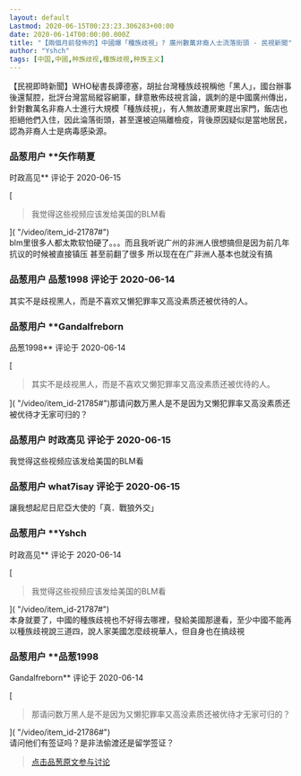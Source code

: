 ```yaml
---
layout: default
Lastmod: 2020-06-15T00:23:23.306283+00:00
date: 2020-06-14T00:00:00.000Z
title: "【兩個月前發佈的】中國爆「種族歧視」? 廣州數萬非裔人士流落街頭 - 民視新聞"
author: "Yshch"
tags: [中国,中國,种族歧视,種族歧視,种族主义]
---
```


【民視即時新聞】WHO秘書長譚德塞，胡扯台灣種族歧視稱他「黑人」，國台辦事後還幫腔，批評台灣當局縱容網軍，肆意散佈歧視言論，諷刺的是中國廣州傳出，針對數萬名非裔人士進行大規模「種族歧視」，有人無故遭房東趕出家門，飯店也拒絕他們入住，因此淪落街頭，甚至還被迫隔離檢疫，背後原因疑似是當地居民，認為非裔人士是病毒感染源。

            
### 品葱用户 **矢作萌夏 
时政高见** 评论于 2020-06-15
        
[

> 我觉得这些视频应该发给美国的BLM看

]( "/video/item_id-21787#")  
blm里很多人都太欺软怕硬了。。。而且我听说广州的非洲人很想搞但是因为前几年抗议的时候被直接镇压 甚至前翻了很多 所以现在在广非洲人基本也就没有搞
        


            
### 品葱用户 **品葱1998** 评论于 2020-06-14
        
其实不是歧视黑人，而是不喜欢又懒犯罪率又高没素质还被优待的人。
        


            
### 品葱用户 **Gandalfreborn 
品葱1998** 评论于 2020-06-14
        
[

> 其实不是歧视黑人，而是不喜欢又懒犯罪率又高没素质还被优待的人。

]( "/video/item_id-21785#")那请问数万黑人是不是因为又懒犯罪率又高没素质还被优待才无家可归的？
        


            
### 品葱用户 **时政高见** 评论于 2020-06-15
        
我觉得这些视频应该发给美国的BLM看
        


            
### 品葱用户 **what7isay** 评论于 2020-06-15
        
讓我想起尼日尼亞大使的「真．戰狼外交」
        


            
### 品葱用户 **Yshch 
时政高见** 评论于 2020-06-14
        
[

> 我觉得这些视频应该发给美国的BLM看

]( "/video/item_id-21787#")  
本身就要了，中國的種族歧視也不好得去哪裡，發給美國那邊看，至少中國不能再以種族歧視說三道四，說人家美國怎麼歧視華人，但自身也在搞歧視
        


            
### 品葱用户 **品葱1998 
Gandalfreborn** 评论于 2020-06-14
        
[

> 那请问数万黑人是不是因为又懒犯罪率又高没素质还被优待才无家可归的？

]( "/video/item_id-21786#")  
请问他们有签证吗？是非法偷渡还是留学签证？
        






> [点击品葱原文参与讨论](https://pincong.rocks/video/id-2341__sort_key-agree_count__sort-DESC)

